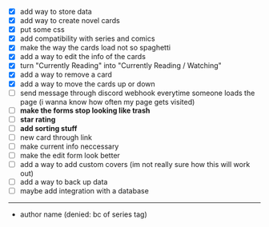 - [x] add way to store data
- [x] add way to create novel cards
- [x] put some css
- [x] add compatibility with series and comics
- [x] make the way the cards load not so spaghetti
- [x] add a way to edit the info of the cards
- [x] turn "Currently Reading" into "Currently Reading /  Watching"
- [x] add a way to remove a card
- [x] add a way to move the cards up or down
- [ ] send message through discord webhook everytime someone loads the page (i wanna know how often my page gets visited)
- [ ] **make the forms stop looking like trash**
- [ ] **star rating**
- [ ] **add sorting stuff** 
- [ ] new card through link
- [ ] make current info neccessary
- [ ] make the edit form look better
- [ ] add a way to add custom covers (im not really sure how this will work out)
- [ ] add a way to back up data
- [ ] maybe add integration with a database

---

- author name (denied: bc of series tag)